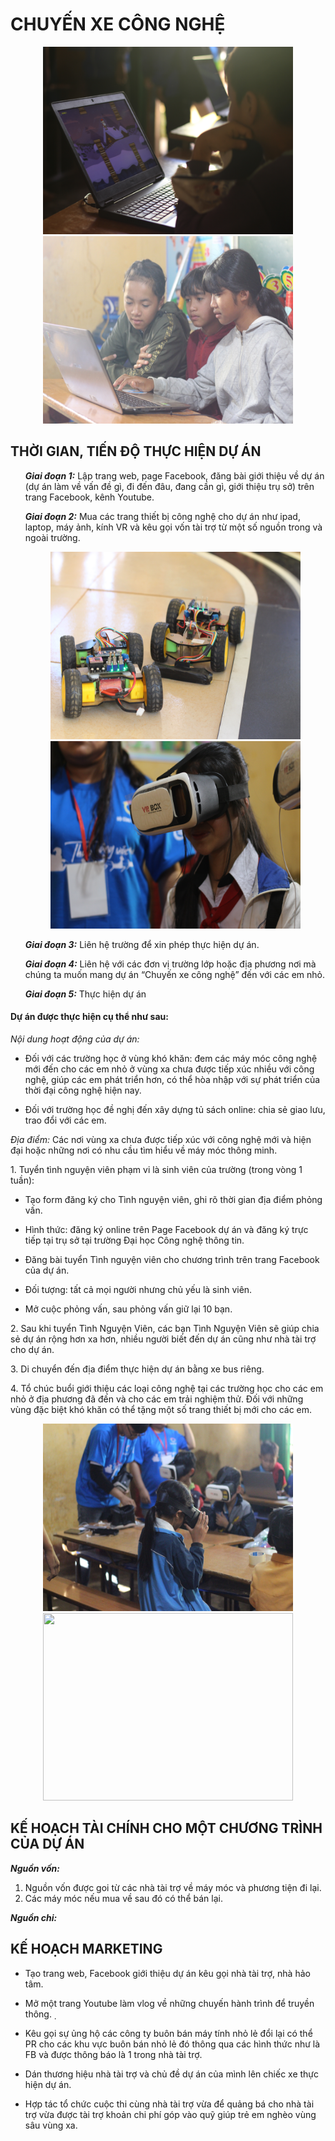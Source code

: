 <html>
<h1> CHUYẾN XE CÔNG NGHỆ </h1>
     <em> <title>Chuyến xe công nghệ - Nhóm CoVy - SS004.K21.CLC</title> </em>
     <p align = "center"> <img src = "14.JPG" width = "400" height = "300">
     <img src = "IMG_1254 - Copy.JPG" width = "400" height = "300"> </p>
<h2> THỜI GIAN, TIẾN ĐỘ THỰC HIỆN DỰ ÁN </h2>
     <body>
          <ul>
               <p> <b><i>Giai đoạn 1:</i></b> Lập trang web, page Facebook, đăng bài giới thiệu về dự án (dự án làm về vấn đề gì, đi đến đâu, đang cần gì, giới thiệu trụ sở) trên trang Facebook, kênh Youtube. </p>
               <p> <b><i>Giai đoạn 2:</i></b> Mua các trang thiết bị công nghệ cho dự án như ipad, laptop, máy ảnh, kính VR và kêu gọi vốn tài trợ từ một số nguồn trong và ngoài trường. </p>
               <p align = "center"> <img src = "10.JPG" width = "400" height = "300">
               <img src = "IMG_1255.JPG" width = "400" height = "300"> </p>
               <p> <b><i>Giai đoạn 3:</i></b> Liên hệ trường để xin phép thực hiện dự án.</p>
               <p> <b><i>Giai đoạn 4:</i></b> Liên hệ với các đơn vị trường lớp hoặc địa phương nơi mà chúng ta muốn mang dự án “Chuyến xe công nghệ” đến với các em nhỏ.</p>
               <p> <b><i>Giai đoạn 5:</i></b> Thực hiện dự án </p>
          </ul>
          <h4> <b> Dự án được thực hiện cụ thể như sau: </b> </h4>
          <p> <i>Nội dung hoạt động của dự án: </i> </p>
          <ul>
               <p><li>Đối với các trường học ở vùng khó khăn: đem các máy móc công nghệ mới đến cho các em nhỏ ở vùng xa chưa được tiếp xúc nhiều với công nghệ, giúp các em phát triển hơn, có thể hòa nhập với sự phát triển của thời đại công nghệ hiện nay.</li></p>
               <p><li>Đối với trường học đề nghị đến xây dựng tủ sách online: chia sẻ giao lưu, trao đổi với các em.</li> </p>
          </ul>
          <p> <i>Địa điểm: </i>Các nơi vùng xa chưa được tiếp xúc với công nghệ mới và hiện đại hoặc những nơi có nhu cầu tìm hiểu về máy móc thông minh.</p>
               <p>1. Tuyển tình nguyện viên phạm vi là sinh viên của trường (trong vòng 1 tuần):
                   <ul>
                         <p> <li> Tạo form đăng ký cho Tình nguyện viên, ghi rõ thời gian địa điểm phỏng vấn. </li> </p>
                         <p> <li> Hình thức: đăng ký online trên Page Facebook dự án và đăng ký trực tiếp tại trụ sở tại trường Đại học Công nghệ thông tin. </li> </p>
                         <p> <li> Đăng bài tuyển Tình nguyện viên cho chương trình trên trang Facebook của dự án. </li> </p>
                         <p> <li> Đối tượng: tất cả mọi người nhưng chủ yếu là sinh viên. </li> </p>
                         <p> <li> Mở cuộc phỏng vấn, sau phỏng vấn giữ lại 10 bạn.</li> </p>
                    </ul>
               </p>
               <p>2. Sau khi tuyển Tình Nguyện Viên, các bạn Tình Nguyện Viên sẽ giúp chia sẻ dự án rộng hơn xa hơn, nhiều người biết đến dự án cũng như nhà tài trợ cho dự án. </li> </p>
               <p>3. Di chuyển đến địa điểm thực hiện dự án bằng xe bus riêng.</p>
               <p>4. Tổ chúc buổi giới thiệu các loại công nghệ tại các trường học cho các em nhỏ ở địa phương đã đến và cho các em trải nghiệm thử. Đối với những vùng đặc biệt khó khăn có thể tặng một số trang thiết bị mới cho các em.</p>   
                <p align = "center"> <img src = "IMG_1321.JPG" width = "400" height = "300">
               <img src = "IMG_5541.JPG" width = "400" height = "300"> </p>
     </body>
<h2> KẾ HOẠCH TÀI CHÍNH CHO MỘT CHƯƠNG TRÌNH CỦA DỰ ÁN </h2>
     <body>
     <p> <b> <i> Nguồn vốn: </i> </b> </p>
     <ol>
          <li> Nguồn vốn được goi từ các nhà tài trợ về máy móc và phương tiện đi lại. </li>
          <li> Các máy móc nếu mua về sau đó có thể bán lại. </li>
     </ol>
     <p> <b> <i> Nguồn chi: </i> </b> </p>
     </body>
<h2> KẾ HOẠCH MARKETING </h2>
     <body>
     <ul>
          <p> <li> Tạo trang web, Facebook giới thiệu dự án kêu gọi nhà tài trợ, nhà hảo tâm. </li> </p>
          <p> <li> Mở một trang Youtube làm vlog về những chuyến hành trình để truyền thông. ̣ </li> </p>
          <p> <li> Kêu gọi sự ủng hộ các công ty buôn bán máy tính nhỏ lẻ đổi lại có thể PR cho các khu vực buôn bán nhỏ lẻ đó thông qua các hình thức như là FB và được thông báo là 1 trong nhà tài trợ. </li> </p>
          <p> <li> Dán thương hiệu nhà tài trợ và chủ đề dự án của mình lên chiếc xe thực hiện dự án. </li> </p>
          <p> <li> Hợp tác tổ chức cuộc thi cùng nhà tài trợ vừa để quảng bá cho nhà tài trợ vừa được tài trợ khoản chi phí góp vào quỹ giúp trẻ em nghèo vùng sâu vùng xa. </li> </p>
     </body>
</html>
    
